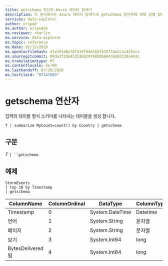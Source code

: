 ```yaml
---
title: getschema 연산자-Azure 데이터 탐색기
description: 이 문서에서는 Azure 데이터 탐색기의 getschema 연산자에 대해 설명 합니다.
services: data-explorer
author: orspod
ms.author: orspodek
ms.reviewer: rkarlin
ms.service: data-explorer
ms.topic: reference
ms.date: 02/13/2020
ms.openlocfilehash: 4fe19148ef8f410f04dc68f435734a2c2c425cca
ms.sourcegitcommit: 09da3f26b4235368297b8b9b604d4282228a443c
ms.translationtype: MT
ms.contentlocale: ko-KR
ms.lasthandoff: 07/28/2020
ms.locfileid: "87347683"
---
```

# <a name="getschema-operator"></a>getschema 연산자 

입력의 테이블 형식 스키마를 나타내는 테이블을 생성 합니다.

```kusto
T | summarize MyCount=count() by Country | getschema 
```

## <a name="syntax"></a>구문

*T* `| ``getschema`

## <a name="example"></a>예제

<!-- csl: https://help.kusto.windows.net:443/Samples -->
```kusto
StormEvents
| top 10 by Timestamp
| getschema
```

|ColumnName|ColumnOrdinal|DataType|ColumnType|
|---|---|---|---|
|Timestamp|0|System.DateTime|Datetime|
|언어|1|System.String|문자열|
|페이지|2|System.String|문자열|
|보기|3|System.Int64|long
|BytesDelivered 됨|4|System.Int64|long
